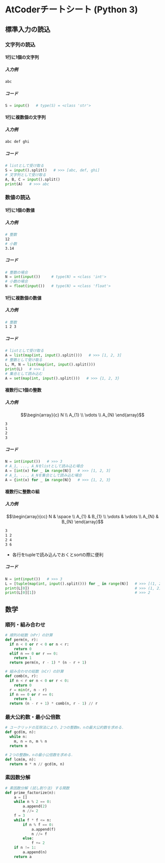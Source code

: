 # AtCoderチートシート (Python 3)

## 標準入力の読込

### 文字列の読込

#### 1行に1個の文字列

##### 入力例

```bash
abc
```

##### コード

```python
S = input()   # type(S) = <class 'str'>
```

#### 1行に複数個の文字列

##### 入力例

```bash
abc def ghi
```

##### コード

```python
# listとして受け取る
S = input().split()   # >>> [abc, def, ghi]
# 文字列として受け取る
A, B, C = input().split()
print(A)   # >>> abc
```

### 数値の読込

#### 1行に1個の数値

##### 入力例

```bash
# 整数
12
# 小数
3.14
```

##### コード

```python
# 整数の場合
N = int(input())     # type(N) = <class 'int'>
# 小数の場合
N = float(input())   # type(N) = <class 'float'>
```

#### 1行に複数個の数値

##### 入力例

```bash
# 整数
1 2 3
```

##### コード

```python
# listとして受け取る
A = list(map(int, input().split()))   # >>> [1, 2, 3]
# 整数として受け取る
L, M, N = list(map(int, input().split()))
print(L)   # >>> 1
# 集合として読み込む
A = set(map(int, input().split()))   # >>> {1, 2, 3}
```

#### 複数行に1個の整数

##### 入力例

```math
\begin{array}{c}
N \\ 
A_{1} \\ 
\vdots \\ 
A_{N}
\end{array}
```

```bash
3
1
2
3
```

##### コード

```python
N = int(input())   # >>> 3
# A_1, ..., A_Nをlistとして読み込む場合
A = [int(x) for _ in range(N)]   # >>> [1, 2, 3]
# A_1, ..., A_Nを集合として読み込む場合
A = {int(x) for _ in range(N)}   # >>> {1, 2, 3}
```

#### 複数行に整数の組

##### 入力例

```math
\begin{array}{cc}
N & \space \\ A_{1} & B_{1}  \\ \vdots & \vdots \\ A_{N} & B_{N}
\end{array}
```

```bash
3
1 2
2 4
3 6
```

- 各行をtupleで読み込んでおくとsortの際に便利

##### コード

```python
N = int(input())   # >>> 3
L = [tuple(map(int, input().split())) for _ in range(N)]   # >>> [(1, 2), (2, 4), (3, 6)]
print(L[0])                                                # >>> (1, 2)
print(L[0][1])                                             # >>> 2
```

## 数学

### 順列・組み合わせ

```python
# 順列の総数（nPr）の計算
def perm(n, r):
  if n < 0 or r < 0 or n < r:
    return 0
  elif n == 0 or r == 0:
    return 1
  return perm(n, r - 1) * (n - r + 1)

# 組み合わせの総数（nCr）の計算
def comb(n, r):
  if n < r or n < 0 or r < 0:
    return 0
  r = min(r, n - r)
  if n == 0 or r == 0:
    return 1
  return (n - r + 1) * comb(n, r - 1) // r
```

### 最大公約数・最小公倍数

```python
# ユークリッドの互除法により，2つの整数m，nの最大公約数を求める．
def gcd(m, n):
  while n:
    m, n = n, m % n
  return m

# 2つの整数m，nの最小公倍数を求める．
def lcm(m, n):
  return m * n // gcd(m, n)
```

### 素因数分解

```python
# 素因数分解 (試し割り法) する関数
def prime_factorize(n):
    a = []
    while n % 2 == 0:
        a.append(2)
        n //= 2
    f = 3
    while f * f <= n:
        if n % f == 0:
            a.append(f)
            n //= f
        else:
            f += 2
    if n != 1:
        a.append(n)
    return a
```
